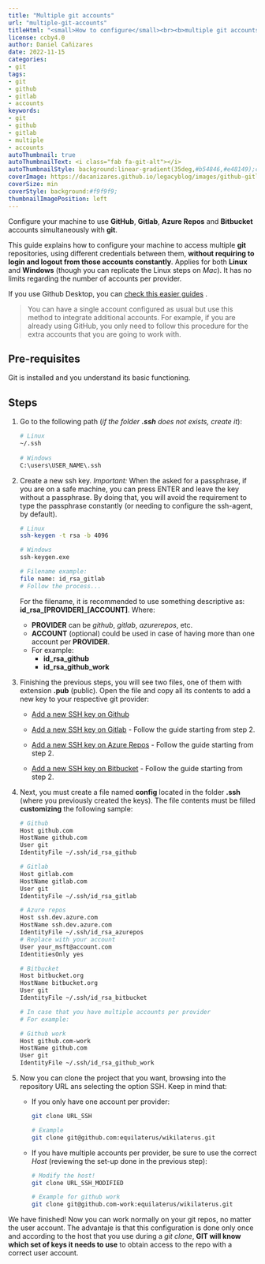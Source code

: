 ```yaml
---
title: "Multiple git accounts"
url: "multiple-git-accounts"
titleHtml: "<small>How to configure</small><br><b>multiple git accounts</b>"
license: ccby4.0
author: Daniel Cañizares
date: 2022-11-15
categories:
- git
tags:
- git
- github
- gitlab
- accounts
keywords:
- git
- github
- gitlab
- multiple
- accounts
autoThumbnail: true
autoThumbnailText: <i class="fab fa-git-alt"></i>
autoThumbnailStyle: background:linear-gradient(35deg,#b54846,#e48149);color:white;
coverImage: https://dacanizares.github.io/legacyblog/images/github-gitlab-ssh.png
coverSize: min
coverStyle: background:#f9f9f9;
thumbnailImagePosition: left
---
```


Configure your machine to use **GitHub**, **Gitlab**, **Azure Repos** and **Bitbucket** accounts simultaneously with **git**. 
<!--more-->

This guide explains how to configure your machine to access multiple **git** repositories, using different credentials between them, **without requiring to login and logout from those accounts constantly**. Applies for both **Linux** and **Windows** (though you can replicate the Linux steps on *Mac*). It has no limits regarding the number of accounts per provider.

If you use Github Desktop, you can [check this easier guides](https://github.com/desktop/desktop/tree/development/docs/integrations) .

> You can have a single account configured as usual but use this method to integrate additional accounts. For example, if you are already using GitHub, you only need to follow this procedure for the extra accounts that you are going to work with.


## Pre-requisites

Git is installed and you understand its basic functioning.


## Steps

1. Go to the following path (*if the folder **.ssh** does not exists, create it*):

   ```bash
   # Linux
   ~/.ssh
  
   # Windows 
   C:\users\USER_NAME\.ssh
   ```

2. Create a new ssh key. *Important:* When the asked for a passphrase, if you are on a safe machine, you can press ENTER and leave the key without a passphrase. By doing that, you will avoid the requirement to type the passphrase constantly (or needing to configure the ssh-agent, by default).

   ```bash
   # Linux
   ssh-keygen -t rsa -b 4096

   # Windows 
   ssh-keygen.exe

   # Filename example:
   file name: id_rsa_gitlab
   # Follow the process...
   ```

   For the filename, it is recommended to use something descriptive as: **id_rsa_[PROVIDER]_[ACCOUNT]**. Where:
   * **PROVIDER** can be *github*, *gitlab*, *azurerepos*, etc. 
   * **ACCOUNT** (optional) could be used in case of having more than one account per **PROVIDER**. 
   * For example: 
     * **id_rsa_github**
     * **id_rsa_github_work**
   
3. Finishing the previous steps, you will see two files, one of them with extension **.pub** (public). Open the file and copy all its contents to add a new key to your respective git provider:

    * [Add a new SSH key on Github](https://help.github.com/es/github/authenticating-to-github/adding-a-new-ssh-key-to-your-github-account)

    * [Add a new SSH key on Gitlab](https://www.tutorialspoint.com/gitlab/gitlab_ssh_key_setup.htm) - Follow the guide starting from step 2.

    * [Add a new SSH key on Azure Repos](https://docs.microsoft.com/en-us/azure/devops/repos/git/use-ssh-keys-to-authenticate?view=azure-devops&tabs=current-page) - Follow the guide starting from step 2.

    * [Add a new SSH key on Bitbucket](https://confluence.atlassian.com/bitbucketserver/ssh-user-keys-for-personal-use-776639793.html) - Follow the guide starting from step 2.

4. Next, you must create a file named **config** located in the folder **.ssh** (where you previously created the keys). The file contents must be filled **customizing** the following sample:

    ```bash
    # Github
    Host github.com
    HostName github.com
    User git
    IdentityFile ~/.ssh/id_rsa_github

    # Gitlab
    Host gitlab.com
    HostName gitlab.com
    User git
    IdentityFile ~/.ssh/id_rsa_gitlab

    # Azure repos
    Host ssh.dev.azure.com
    HostName ssh.dev.azure.com
    IdentityFile ~/.ssh/id_rsa_azurepos
    # Replace with your account
    User your_msft@account.com
    IdentitiesOnly yes

    # Bitbucket
    Host bitbucket.org
    HostName bitbucket.org
    User git
    IdentityFile ~/.ssh/id_rsa_bitbucket

    # In case that you have multiple accounts per provider
    # For example:

    # Github work
    Host github.com-work
    HostName github.com
    User git
    IdentityFile ~/.ssh/id_rsa_github_work
    ```

5. Now you can clone the project that you want, browsing into the repository URL ans selecting the option SSH. Keep in mind that:

   * If you only have one account per provider:

      ```bash
      git clone URL_SSH

      # Example
      git clone git@github.com:equilaterus/wikilaterus.git
      ```

    * If you have multiple accounts per provider, be sure to use the correct *Host* (reviewing the set-up done in the previous step):

      ```bash
      # Modify the host!
      git clone URL_SSH_MODIFIED

      # Example for github work
      git clone git@github.com-work:equilaterus/wikilaterus.git
      ```

We have finished! Now you can work normally on your git repos, no matter the user account. The advantaje is that this configuration is done only once and according to the host that you use during a *git clone*, **GIT will know which set of keys it needs to use** to obtain access to the repo with a correct user account.
